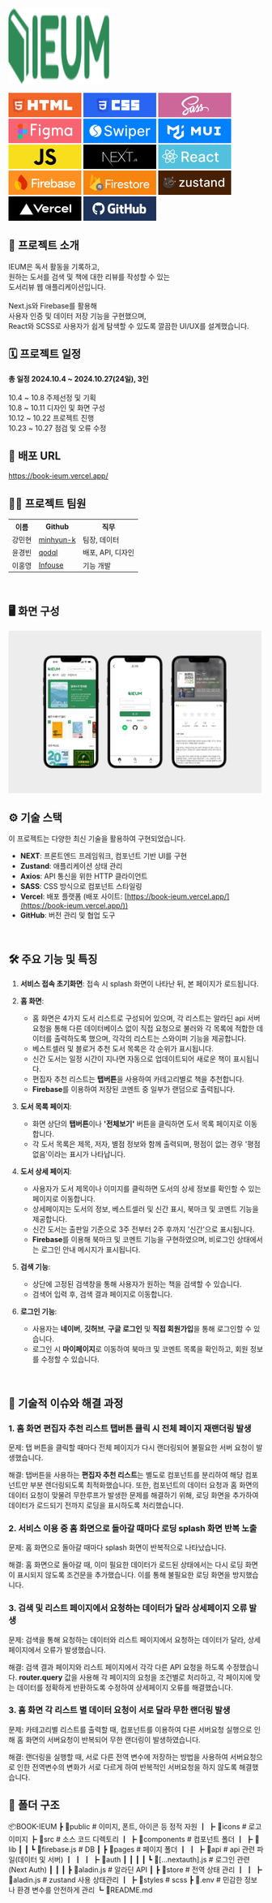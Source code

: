 <div align="left">

<!-- logo -->
<p><img src="https://github.com/qodql/ieum-ykb/blob/main/public/IEUMLOGO.svg" width="200" height="150"/></p>
<img src="https://github.com/qodql/ieum-ykb/blob/main/public/readme/icon-project-html.svg"/>
<img src="https://github.com/qodql/ieum-ykb/blob/main/public/readme/icon-project-css.svg"/>
<img src="https://github.com/qodql/ieum-ykb/blob/main/public/readme/icon-project-sass.svg"/>
<img src="https://github.com/qodql/ieum-ykb/blob/main/public/readme/icon-project-figma.svg"/>
<img src="https://github.com/qodql/ieum-ykb/blob/main/public/readme/icon-project-swiper.svg"/>
<img src="https://github.com/qodql/ieum-ykb/blob/main/public/readme/icon-project-mui2.svg"/>
<img src="https://github.com/qodql/ieum-ykb/blob/main/public/readme/icon-project-js.svg"/>
<img src="https://github.com/qodql/ieum-ykb/blob/main/public/readme/icon-project-next.svg"/>
<img src="https://github.com/qodql/ieum-ykb/blob/main/public/readme/icon-project-react.svg"/>
<img src="https://github.com/qodql/ieum-ykb/blob/main/public/readme/icon-project-firebase.svg"/>
<img src="https://github.com/qodql/ieum-ykb/blob/main/public/readme/icon-project-firestore.svg"/>
<img src="https://github.com/qodql/ieum-ykb/blob/main/public/readme/icon-project-zustand.svg"/>
<img src="https://github.com/qodql/ieum-ykb/blob/main/public/readme/icon-project-vercel.svg"/>
<img src="https://github.com/qodql/ieum-ykb/blob/main/public/readme/icon-project-git.svg"/>
</div> 

## 📝 프로젝트 소개
IEUM은 독서 활동을 기록하고, <br />
원하는 도서를 검색 및 책에 대한 리뷰를 작성할 수 있는 <br />
도서리뷰 웹 애플리케이션입니다.
<br />
<br />
Next.js와 Firebase를 활용해 <br />
사용자 인증 및 데이터 저장 기능을 구현했으며, <br />
React와 SCSS로 사용자가 쉽게 탐색할 수 있도록 깔끔한 UI/UX를 설계했습니다.<br />

## 🗓 프로젝트 일정
**총 일정 2024.10.4 ~ 2024.10.27(24일), 3인**
<br /><br />
10.4 ~ 10.8 주제선정 및 기획
<br />
10.8 ~ 10.11 디자인 및 화면 구성
<br />
10.12 ~ 10.22 프로젝트 진행
<br />
10.23 ~ 10.27 점검 및 오류 수정

## 🔗 배포 URL
<a href="https://book-ieum.vercel.app/" target="_blank">https://book-ieum.vercel.app/</a>
<br />

## 💁‍♂️ 프로젝트 팀원
<table>
    <tr>
        <th>이름</th>
        <th>Github</th>
        <th>직무</th>
    </tr>
    <tr>
        <td>강민현</td>
        <td><a href="https://github.com/minhyun-k">minhyun-k</a></td>
        <td>팀장, 데이터</td>
    </tr>
     <tr>
        <td>윤경빈</td>
        <td><a href="https://github.com/qodql">qodql</a></td>
        <td>배포, API, 디자인</td>
    </tr>
    <tr>
        <td>이홍영</td>
        <td><a href="https://github.com/Infouse">Infouse</a></td>
        <td>기능 개발</td>
    </tr>
</table>
<br />

## 🖥 화면 구성
<img src="https://github.com/qodql/ieum-ykb/blob/main/public/readme/img-project02.jpg" width="500">
<br />

## ⚙ 기술 스택
이 프로젝트는 다양한 최신 기술을 활용하여 구현되었습니다.

- **NEXT**: 프론트엔드 프레임워크, 컴포넌트 기반 UI를 구현
- **Zustand**: 애플리케이션 상태 관리
- **Axios**: API 통신을 위한 HTTP 클라이언트
- **SASS**: CSS 방식으로 컴포넌트 스타일링
- **Vercel**: 배포 플랫폼 (배포 사이트: [https://book-ieum.vercel.app/](https://book-ieum.vercel.app/))
- **GitHub**: 버전 관리 및 협업 도구
<br />

## 🛠 주요 기능 및 특징
1. **서비스 접속 초기화면**: 접속 시 splash 화면이 나타난 뒤, 본 페이지가 로드됩니다.

2. **홈 화면**:
   - 홈 화면은 4가지 도서 리스트로 구성되어 있으며, 각 리스트는 알라딘 api 서버 요청을 통해 다른 데이터베이스 없이 직접 요청으로 불러와 각 목록에 적합한 데이터를 출력하도록 했으며, 각각의 리스트는 스와이퍼 기능을 제공합니다.
   - 베스트셀러 및 블로거 추천 도서 목록은 각 순위가 표시됩니다.
   - 신간 도서는 일정 시간이 지나면 자동으로 업데이트되어 새로운 책이 표시됩니다.
   - 편집자 추천 리스트는 **탭버튼**을 사용하여 카테고리별로 책을 추천합니다.
   - **Firebase**를 이용하여 저장된 코멘트 중 일부가 랜덤으로 출력됩니다.

3. **도서 목록 페이지**:
   - 화면 상단의 **탭버튼**이나 **'전체보기'** 버튼을 클릭하면 도서 목록 페이지로 이동합니다.
   - 각 도서 목록은 제목, 저자, 별점 정보와 함께 출력되며, 평점이 없는 경우 '평점 없음'이라는 표시가 나타납니다.

4. **도서 상세 페이지**:
   - 사용자가 도서 제목이나 이미지를 클릭하면 도서의 상세 정보를 확인할 수 있는 페이지로 이동합니다.
   - 상세페이지는 도서의 정보, 베스트셀러 및 신간 표시, 북마크 및 코멘트 기능을 제공합니다.
   - 신간 도서는 출판일 기준으로 3주 전부터 2주 후까지 '신간'으로 표시됩니다.
   - **Firebase**를 이용해 북마크 및 코멘트 기능을 구현하였으며, 비로그인 상태에서는 로그인 안내 메시지가 표시됩니다.

5. **검색 기능**:
   - 상단에 고정된 검색창을 통해 사용자가 원하는 책을 검색할 수 있습니다.
   - 검색어 입력 후, 검색 결과 페이지로 이동합니다.

6. **로그인 기능**:
   - 사용자는 **네이버**, **깃허브**, **구글 로그인** 및 **직접 회원가입**을 통해 로그인할 수 있습니다.
   - 로그인 시 **마이페이지**로 이동하여 북마크 및 코멘트 목록을 확인하고, 회원 정보를 수정할 수 있습니다.
<br />

## 🤔 기술적 이슈와 해결 과정

### 1. **홈 화면 편집자 추천 리스트 탭버튼 클릭 시 전체 페이지 재랜더링 발생**

문제: 탭 버튼을 클릭할 때마다 전체 페이지가 다시 랜더링되어 불필요한 서버 요청이 발생했습니다.

해결: 탭버튼을 사용하는 **편집자 추천 리스트**는 별도로 컴포넌트를 분리하여 해당 컴포넌트만 부분 렌더링되도록 최적화했습니다. 또한, 컴포넌트의 데이터 요청과 홈 화면의 데이터 요청이 맞물려 무한루프가 발생한 문제를 해결하기 위해, 로딩 화면을 추가하여 데이터가 로드되기 전까지 로딩을 표시하도록 처리했습니다.

### 2. **서비스 이용 중 홈 화면으로 돌아갈 때마다 로딩 splash 화면 반복 노출**

문제: 홈 화면으로 돌아갈 때마다 splash 화면이 반복적으로 나타났습니다.

해결: 홈 화면으로 돌아갈 때, 이미 필요한 데이터가 로드된 상태에서는 다시 로딩 화면이 표시되지 않도록 조건문을 추가했습니다. 이를 통해 불필요한 로딩 화면을 방지했습니다.

### 3. **검색 및 리스트 페이지에서 요청하는 데이터가 달라 상세페이지 오류 발생**

문제: 검색을 통해 요청하는 데이터와 리스트 페이지에서 요청하는 데이터가 달라, 상세페이지에서 오류가 발생했습니다.

해결: 검색 결과 페이지와 리스트 페이지에서 각각 다른 API 요청을 하도록 수정했습니다. **router.query** 값을 사용해 각 페이지의 요청을 조건별로 처리하고, 각 페이지에 맞는 데이터를 정확하게 반환하도록 수정하여 상세페이지 오류를 해결했습니다.

### 3. **홈 화면 각 리스트 별 데이터 요청이 서로 달라 무한 랜더링 발생**

문제: 카테고리별 리스트를 출력할 때, 컴포넌트를 이용하여 다른 서버요청 실행으로 인해 홈 화면의 서버요청이 반복되어 무한 랜더링이 발생하였습니다.

해결: 랜더링을 실행할 때, 서로 다른 전역 변수에 저장하는 방법을 사용하여 서버요청으로 인한 전역변수의 변화가 서로 다르게 하여 반복적인 서버요청을 하지 않도록 해결했습니다.
<br />

##  :file_folder: 폴더 구조
📦BOOK-IEUM
 ┣ 📂public                  # 이미지, 폰트, 아이콘 등 정적 자원
 ┃ ┣ 📂icons                # 로고 이미지
 ┣ 📂src                      # 소스 코드 디렉토리
 ┃ ┣ 📂components       # 컴포넌트 폴더
 ┃ ┣ 📂lib
 ┃ ┃ ┗ 📜firebase.js      # DB
 ┃ ┣ 📂pages               # 페이지 폴더
 ┃ ┃ ┣ 📂api               # api 관련 파일(데이터 및 서버)
 ┃ ┃ ┃ ┣ 📂auth
 ┃ ┃ ┃ ┃ ┗ 📜[...nextauth].js    # 로그인 관련 (Next Auth)
 ┃ ┃ ┃ ┣ 📜aladin.js               # 알라딘 API
 ┃ ┣ 📂store            # 전역 상태 관리
 ┃ ┃ ┣ 📜aladin.js     # zustand 사용 상태관리
 ┃ ┣ 📂styles           # scss
 ┣ 📜.env                 # 민감한 정보나 환경 변수를 안전하게 관리
 ┗ 📜README.md





